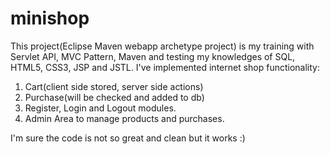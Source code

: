 # minishop
This project(Eclipse Maven webapp archetype project) is my training with Servlet API, MVC Pattern, Maven and testing my knowledges of SQL, HTML5, CSS3, JSP and JSTL. I've implemented internet shop functionality:
1. Cart(client side stored, server side actions)
2. Purchase(will be checked and added to db)
3. Register, Login and Logout modules.
4. Admin Area to manage products and purchases.

I'm sure the code is not so great and clean but it works :)
